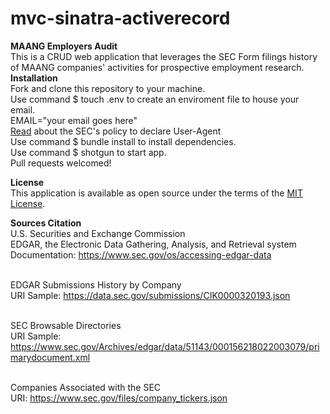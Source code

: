 # mvc-sinatra-activerecord
<b>MAANG Employers Audit</b><br>
This is a CRUD web application that leverages the SEC Form filings history of MAANG companies' activities for prospective employment research.<br>
<b>Installation</b><br>
Fork and clone this repository to your machine.<br>
Use command $ touch .env to create an enviroment file to house your email. <br>
EMAIL="your email goes here"<br>
<a href="https://www.sec.gov/os/webmaster-faq#developers">Read</a> about the SEC's policy to declare User-Agent<br>
Use command $ bundle install to install dependencies.<br>
Use command $ shotgun to start app.<br>
Pull requests welcomed!<br>

<b>License</b><br>
This application is available as open source under the terms of the <a href="https://opensource.org/licenses/MIT">MIT License</a>.<br>

<b>Sources Citation</b><br>
U.S. Securities and Exchange Commission<br>
EDGAR, the Electronic Data Gathering, Analysis, and Retrieval system<br>
Documentation: https://www.sec.gov/os/accessing-edgar-data<br><br>

EDGAR Submissions History by Company<br>
URI Sample: https://data.sec.gov/submissions/CIK0000320193.json<br><br>

SEC Browsable Directories<br>
URI Sample: https://www.sec.gov/Archives/edgar/data/51143/000156218022003079/primarydocument.xml<br><br>

Companies Associated with the SEC<br>
URI: https://www.sec.gov/files/company_tickers.json

